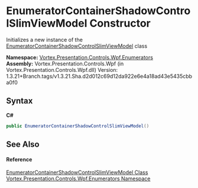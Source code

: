 # EnumeratorContainerShadowControlSlimViewModel Constructor 
 

Initializes a new instance of the <a href="T_Vortex_Presentation_Controls_Wpf_Enumerators_EnumeratorContainerShadowControlSlimViewModel.md">EnumeratorContainerShadowControlSlimViewModel</a> class

**Namespace:**&nbsp;<a href="N_Vortex_Presentation_Controls_Wpf_Enumerators.md">Vortex.Presentation.Controls.Wpf.Enumerators</a><br />**Assembly:**&nbsp;Vortex.Presentation.Controls.Wpf (in Vortex.Presentation.Controls.Wpf.dll) Version: 1.3.21+Branch.tags/v1.3.21.Sha.d2d012c69d12da922e6e4a18ad43e5435cbba0f0

## Syntax

**C#**<br />
``` C#
public EnumeratorContainerShadowControlSlimViewModel()
```


## See Also


#### Reference
<a href="T_Vortex_Presentation_Controls_Wpf_Enumerators_EnumeratorContainerShadowControlSlimViewModel.md">EnumeratorContainerShadowControlSlimViewModel Class</a><br /><a href="N_Vortex_Presentation_Controls_Wpf_Enumerators.md">Vortex.Presentation.Controls.Wpf.Enumerators Namespace</a><br />